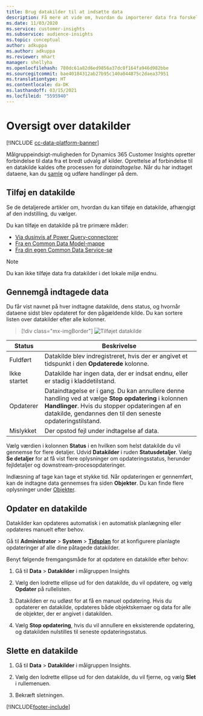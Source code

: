 ```yaml
---
title: Brug datakilder til at indsætte data
description: Få mere at vide om, hvordan du importerer data fra forskellige kilder.
ms.date: 11/03/2020
ms.service: customer-insights
ms.subservice: audience-insights
ms.topic: conceptual
author: adkuppa
ms.author: adkuppa
ms.reviewer: mhart
manager: shellyha
ms.openlocfilehash: 780dc61a82d6ed9856a37dc8f164fa946d982bbe
ms.sourcegitcommit: bae40184312ab27b95c140a044875c2daea37951
ms.translationtype: HT
ms.contentlocale: da-DK
ms.lasthandoff: 03/15/2021
ms.locfileid: "5595940"
---
```

# <a name="data-sources-overview"></a>Oversigt over datakilder

[!INCLUDE [cc-data-platform-banner](../includes/cc-data-platform-banner.md)]

Målgruppeindsigt-muligheden for Dynamics 365 Customer Insights opretter forbindelse til data fra et bredt udvalg af kilder. Oprettelse af forbindelse til en datakilde kaldes ofte processen for *dataindtagelse*. Når du har indtaget dataene, kan du [samle](data-unification.md) og udføre handlinger på dem.

## <a name="add-a-data-source"></a>Tilføj en datakilde

Se de detaljerede artikler om, hvordan du kan tilføje en datakilde, afhængigt af den indstilling, du vælger.

Du kan tilføje en datakilde på tre primære måder:

- [Via dusinvis af Power Query-connectorer](connect-power-query.md)
- [Fra en Common Data Model-mappe](connect-common-data-model.md)
- [Fra din egen Common Data Service-sø](connect-common-data-service-lake.md)

> [!NOTE]
> Du kan ikke tilføje data fra datakilder i det lokale miljø endnu.

## <a name="review-ingested-data"></a>Gennemgå indtagede data

Du får vist navnet på hver indtagne datakilde, dens status, og hvornår dataene sidst blev opdateret for den pågældende kilde. Du kan sortere listen over datakilder efter alle kolonner.

> [!div class="mx-imgBorder"]
> ![Tilføjet datakilde](media/configure-data-datasource-added.png "Tilføjet datakilde")

|Status  |Beskrivelse  |
|---------|---------|
|Fuldført   |Datakilde blev indregistreret, hvis der er angivet et tidspunkt i den **Opdaterede** kolonne.
|Ikke startet   |Datakilde har ingen data, der er indsat endnu, eller er stadig i kladdetilstand.         |
|Opdaterer    |Dataindtagelse er i gang. Du kan annullere denne handling ved at vælge **Stop opdatering** i kolonnen **Handlinger**. Hvis du stopper opdateringen af en datakilde, gendannes den til den seneste opdateringstilstand.       |
|Mislykket     |Der opstod fejl under indtagelse af data.         |

Vælg værdien i kolonnen **Status** i en hvilken som helst datakilde du vil gennemse for flere detaljer. Udvid **Datakilder** i ruden **Statusdetaljer**. Vælg **Se detaljer** for at få vist flere oplysninger om opdateringsstatus, herunder fejldetaljer og downstream-procesopdateringer.

Indlæsning af tage kan tage et stykke tid. Når opdateringen er gennemført, kan de indtagne data gennemses fra siden **Objekter**. Du kan finde flere oplysninger under [Objekter](entities.md).

## <a name="refresh-a-data-source"></a>Opdater en datakilde

Datakilder kan opdateres automatisk i en automatisk planlægning eller opdateres manuelt efter behov. 

Gå til **Administrator** > **System** > [**Tidsplan**](system.md#schedule-tab) for at konfigurere planlagte opdateringer af alle dine påtagede datakilder.

Benyt følgende fremgangsmåde for at opdatere en datakilde efter behov:

1. Gå til **Data** > **Datakilder** i målgruppen Insights

2. Vælg den lodrette ellipse ud for den datakilde, du vil opdatere, og vælg **Opdater** på rullelisten.

3. Datakilden er nu udløst for at få en manuel opdatering. Hvis du opdaterer en datakilde, opdateres både objektskemaer og data for alle de objekter, der er angivet i datakilden.

4. Vælg **Stop opdatering**, hvis du vil annullere en eksisterende opdatering, og datakilden nulstilles til seneste opdateringsstatus.

## <a name="delete-a-data-source"></a>Slette en datakilde

1. Gå til **Data** > **Datakilder** i målgruppen Insights.

2. Vælg den lodrette ellipse ud for den datakilde, du vil fjerne, og vælg **Slet** i rullemenuen.

3. Bekræft sletningen.


[!INCLUDE[footer-include](../includes/footer-banner.md)]